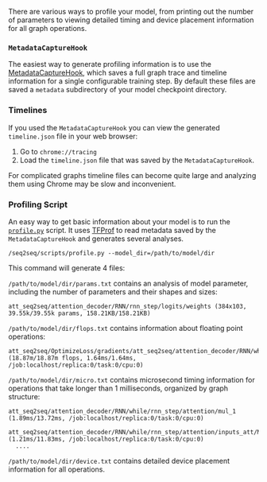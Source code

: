 There are various ways to profile your model, from printing out the number of parameters to viewing detailed timing and device placement information for all graph operations.

### `MetadataCaptureHook`

The easiest way to generate profiling information is to use the [MetadataCaptureHook](https://github.com/dennybritz/seq2seq/blob/master/seq2seq/training/hooks.py#L16), which saves a full graph trace and timeline information for a single configurable training step. By default these files are saved a `metadata` subdirectory of your model checkpoint directory.

### Timelines

If you used the `MetadataCaptureHook` you can view the generated `timeline.json` file in your web browser:

1. Go to `chrome://tracing`
2. Load the `timeline.json` file that was saved by the `MetadataCaptureHook`.

For complicated graphs timeline files can become quite large and analyzing them using Chrome may be slow and inconvenient. 

### Profiling Script

An easy way to get basic information about your model is to run the [`profile.py`](https://github.com/dennybritz/seq2seq/blob/master/seq2seq/scripts/profile.py) script. It uses [TFProf](https://github.com/tensorflow/tensorflow/tree/master/tensorflow/tools/tfprof) to read metadata saved by the `MetadataCaptureHook` and generates several analyses.

```shell
/seq2seq/scripts/profile.py --model_dir=/path/to/model/dir
```

This command will generate 4 files:

`/path/to/model/dir/params.txt` contains an analysis of model parameter, including the number of parameters and their shapes and sizes:

```
att_seq2seq/attention_decoder/RNN/rnn_step/logits/weights (384x103, 39.55k/39.55k params, 158.21KB/158.21KB)
```

`/path/to/model/dir/flops.txt` contains information about floating point operations:

```
att_seq2seq/OptimizeLoss/gradients/att_seq2seq/attention_decoder/RNN/while/rnn_step/attention/inputs_att/MatMul_grad/MatMul (18.87m/18.87m flops, 1.64ms/1.64ms, /job:localhost/replica:0/task:0/cpu:0)
```

`/path/to/model/dir/micro.txt` contains microsecond timing information for operations that take longer than 1 milliseconds, organized by graph structure:

```
att_seq2seq/attention_decoder/RNN/while/rnn_step/attention/mul_1 (1.89ms/13.72ms, /job:localhost/replica:0/task:0/cpu:0)
  att_seq2seq/attention_decoder/RNN/while/rnn_step/attention/inputs_att/MatMul (1.21ms/11.83ms, /job:localhost/replica:0/task:0/cpu:0)
  ....
```

`/path/to/model/dir/device.txt` contains detailed device placement information for all operations.






